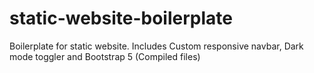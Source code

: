 # static-website-boilerplate
Boilerplate for static website. Includes Custom responsive navbar, Dark mode toggler and Bootstrap 5 (Compiled files)
